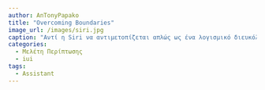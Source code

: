 ```yaml
---
author: AnTonyPapako
title: "Overcoming Boundaries"
image_url: /images/siri.jpg
caption: "Αντί η Siri να αντιμετοπίζεται απλώς ως ένα λογισμικό διευκόλυνσης της καθημερινότητας, χρειάζεται να λάβει τα εύσημα που της αρμόζονται για την αρωγή ανθρώπων με προβλήματα όπως είτε την ανάγνωση εισερχομένων μηνυμάτων σε τυφλά άτομα ή την ανάγνωση ειδοποιήσεων για άτομα που δυσκολεύονται να διαβάσουν."
categories:
  - Μελέτη Περίπτωσης
  - iui
tags:
  - Assistant
---
```

